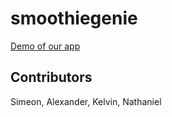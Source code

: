 # smoothiegenie

[Demo of our app](https://youtu.be/VZjIgDF2pDY)

## Contributors
Simeon, Alexander, Kelvin, Nathaniel
